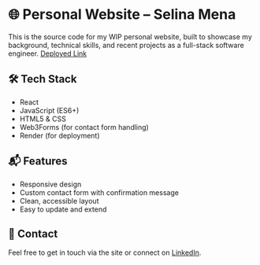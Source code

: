 # 🌐 Personal Website – Selina Mena

This is the source code for my WIP personal website, built to showcase my background, technical skills, and recent projects as a full-stack software engineer. [Deployed Link](https://personal-website-7i5z.vercel.app/)

## 🛠 Tech Stack

- React  
- JavaScript (ES6+)  
- HTML5 & CSS  
- Web3Forms (for contact form handling)  
- Render (for deployment)

## 📬 Features

- Responsive design  
- Custom contact form with confirmation message  
- Clean, accessible layout  
- Easy to update and extend

## 🤝 Contact

Feel free to get in touch via the site or connect on [LinkedIn](https://www.linkedin.com/in/selina-mena/).
